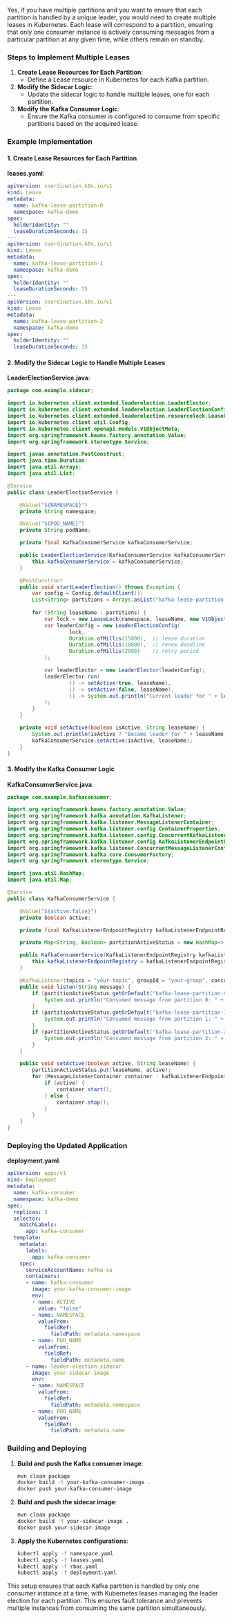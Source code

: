 Yes, if you have multiple partitions and you want to ensure that each partition is handled by a unique leader, you would need to create multiple leases in Kubernetes. Each lease will correspond to a partition, ensuring that only one consumer instance is actively consuming messages from a particular partition at any given time, while others remain on standby.

### Steps to Implement Multiple Leases

1. **Create Lease Resources for Each Partition**:
   - Define a Lease resource in Kubernetes for each Kafka partition.
2. **Modify the Sidecar Logic**:
   - Update the sidecar logic to handle multiple leases, one for each partition.
3. **Modify the Kafka Consumer Logic**:
   - Ensure the Kafka consumer is configured to consume from specific partitions based on the acquired lease.

### Example Implementation

#### 1. Create Lease Resources for Each Partition

**leases.yaml**:
```yaml
apiVersion: coordination.k8s.io/v1
kind: Lease
metadata:
  name: kafka-lease-partition-0
  namespace: kafka-demo
spec:
  holderIdentity: ""
  leaseDurationSeconds: 15
---
apiVersion: coordination.k8s.io/v1
kind: Lease
metadata:
  name: kafka-lease-partition-1
  namespace: kafka-demo
spec:
  holderIdentity: ""
  leaseDurationSeconds: 15
---
apiVersion: coordination.k8s.io/v1
kind: Lease
metadata:
  name: kafka-lease-partition-2
  namespace: kafka-demo
spec:
  holderIdentity: ""
  leaseDurationSeconds: 15
```

#### 2. Modify the Sidecar Logic to Handle Multiple Leases

**LeaderElectionService.java**:
```java
package com.example.sidecar;

import io.kubernetes.client.extended.leaderelection.LeaderElector;
import io.kubernetes.client.extended.leaderelection.LeaderElectionConfig;
import io.kubernetes.client.extended.leaderelection.resourcelock.LeaseLock;
import io.kubernetes.client.util.Config;
import io.kubernetes.client.openapi.models.V1ObjectMeta;
import org.springframework.beans.factory.annotation.Value;
import org.springframework.stereotype.Service;

import javax.annotation.PostConstruct;
import java.time.Duration;
import java.util.Arrays;
import java.util.List;

@Service
public class LeaderElectionService {

    @Value("${NAMESPACE}")
    private String namespace;

    @Value("${POD_NAME}")
    private String podName;

    private final KafkaConsumerService kafkaConsumerService;

    public LeaderElectionService(KafkaConsumerService kafkaConsumerService) {
        this.kafkaConsumerService = kafkaConsumerService;
    }

    @PostConstruct
    public void startLeaderElection() throws Exception {
        var config = Config.defaultClient();
        List<String> partitions = Arrays.asList("kafka-lease-partition-0", "kafka-lease-partition-1", "kafka-lease-partition-2");
        
        for (String leaseName : partitions) {
            var lock = new LeaseLock(namespace, leaseName, new V1ObjectMeta().name(podName));
            var leaderConfig = new LeaderElectionConfig(
                    lock,
                    Duration.ofMillis(15000),  // lease duration
                    Duration.ofMillis(10000),  // renew deadline
                    Duration.ofMillis(2000)    // retry period
            );

            var leaderElector = new LeaderElector(leaderConfig);
            leaderElector.run(
                    () -> setActive(true, leaseName),
                    () -> setActive(false, leaseName),
                    () -> System.out.println("Current leader for " + leaseName + ": " + lock.getHolderIdentity())
            );
        }
    }

    private void setActive(boolean isActive, String leaseName) {
        System.out.println(isActive ? "Became leader for " + leaseName : "Lost leadership for " + leaseName);
        kafkaConsumerService.setActive(isActive, leaseName);
    }
}
```

#### 3. Modify the Kafka Consumer Logic

**KafkaConsumerService.java**:
```java
package com.example.kafkaconsumer;

import org.springframework.beans.factory.annotation.Value;
import org.springframework.kafka.annotation.KafkaListener;
import org.springframework.kafka.listener.MessageListenerContainer;
import org.springframework.kafka.listener.config.ContainerProperties;
import org.springframework.kafka.listener.config.ConcurrentKafkaListenerContainerFactory;
import org.springframework.kafka.listener.config.KafkaListenerEndpointRegistry;
import org.springframework.kafka.listener.ConcurrentMessageListenerContainer;
import org.springframework.kafka.core.ConsumerFactory;
import org.springframework.stereotype.Service;

import java.util.HashMap;
import java.util.Map;

@Service
public class KafkaConsumerService {

    @Value("${active:false}")
    private boolean active;

    private final KafkaListenerEndpointRegistry kafkaListenerEndpointRegistry;

    private Map<String, Boolean> partitionActiveStatus = new HashMap<>();

    public KafkaConsumerService(KafkaListenerEndpointRegistry kafkaListenerEndpointRegistry) {
        this.kafkaListenerEndpointRegistry = kafkaListenerEndpointRegistry;
    }

    @KafkaListener(topics = "your-topic", groupId = "your-group", concurrency = "3")
    public void listen(String message) {
        if (partitionActiveStatus.getOrDefault("kafka-lease-partition-0", false)) {
            System.out.println("Consumed message from partition 0: " + message);
        }
        if (partitionActiveStatus.getOrDefault("kafka-lease-partition-1", false)) {
            System.out.println("Consumed message from partition 1: " + message);
        }
        if (partitionActiveStatus.getOrDefault("kafka-lease-partition-2", false)) {
            System.out.println("Consumed message from partition 2: " + message);
        }
    }

    public void setActive(boolean active, String leaseName) {
        partitionActiveStatus.put(leaseName, active);
        for (MessageListenerContainer container : kafkaListenerEndpointRegistry.getListenerContainers()) {
            if (active) {
                container.start();
            } else {
                container.stop();
            }
        }
    }
}
```

### Deploying the Updated Application

**deployment.yaml**:
```yaml
apiVersion: apps/v1
kind: Deployment
metadata:
  name: kafka-consumer
  namespace: kafka-demo
spec:
  replicas: 3
  selector:
    matchLabels:
      app: kafka-consumer
  template:
    metadata:
      labels:
        app: kafka-consumer
    spec:
      serviceAccountName: kafka-sa
      containers:
      - name: kafka-consumer
        image: your-kafka-consumer-image
        env:
        - name: ACTIVE
          value: "false"
        - name: NAMESPACE
          valueFrom:
            fieldRef:
              fieldPath: metadata.namespace
        - name: POD_NAME
          valueFrom:
            fieldRef:
              fieldPath: metadata.name
      - name: leader-election-sidecar
        image: your-sidecar-image
        env:
        - name: NAMESPACE
          valueFrom:
            fieldRef:
              fieldPath: metadata.namespace
        - name: POD_NAME
          valueFrom:
            fieldRef:
              fieldPath: metadata.name
```

### Building and Deploying

1. **Build and push the Kafka consumer image**:
   ```sh
   mvn clean package
   docker build -t your-kafka-consumer-image .
   docker push your-kafka-consumer-image
   ```

2. **Build and push the sidecar image**:
   ```sh
   mvn clean package
   docker build -t your-sidecar-image .
   docker push your-sidecar-image
   ```

3. **Apply the Kubernetes configurations**:
   ```sh
   kubectl apply -f namespace.yaml
   kubectl apply -f leases.yaml
   kubectl apply -f rbac.yaml
   kubectl apply -f deployment.yaml
   ```

This setup ensures that each Kafka partition is handled by only one consumer instance at a time, with Kubernetes leases managing the leader election for each partition. This ensures fault tolerance and prevents multiple instances from consuming the same partition simultaneously.
